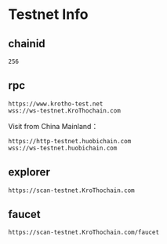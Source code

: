 # Testnet Info

## chainid
```
256
```
## rpc
```
https://www.krotho-test.net
wss://ws-testnet.KroThochain.com
```

Visit from China Mainland：
```
https://http-testnet.huobichain.com 
wss://ws-testnet.huobichain.com
```

## explorer
```
https://scan-testnet.KroThochain.com
```

## faucet

```
https://scan-testnet.KroThochain.com/faucet
```